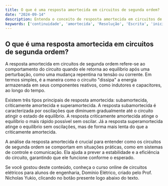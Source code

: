 ```yaml
---
title: O que é uma resposta amortecida em circuitos de segunda ordem?
date: "2024-09-14"
description: Entenda o conceito de resposta amortecida em circuitos de segunda ordem e sua importância na análise de circuitos elétricos.
keywords: ['continuidade', 'amortecida', 'Resolução', 'Escrita', 'inicial', 'constante', 'final']
---
```


## O que é uma resposta amortecida em circuitos de segunda ordem?

A resposta amortecida em circuitos de segunda ordem refere-se ao comportamento do circuito quando ele retorna ao equilíbrio após uma perturbação, como uma mudança repentina na tensão ou corrente. Em termos simples, é a maneira como o circuito "dissipa" a energia armazenada em seus componentes reativos, como indutores e capacitores, ao longo do tempo.

Existem três tipos principais de resposta amortecida: subamortecida, criticamente amortecida e superamortecida. A resposta subamortecida é caracterizada por oscilações que diminuem gradualmente até o circuito atingir o estado de equilíbrio. A resposta criticamente amortecida atinge o equilíbrio o mais rápido possível sem oscilar. Já a resposta superamortecida atinge o equilíbrio sem oscilações, mas de forma mais lenta do que a criticamente amortecida.

A análise da resposta amortecida é crucial para entender como os circuitos de segunda ordem se comportam em situações práticas, como em sistemas de controle e comunicação. Ela ajuda a prever a estabilidade e a eficiência do circuito, garantindo que ele funcione conforme o esperado.

Se você gostou deste conteúdo, conheça o curso online de circuitos elétricos para alunos de engenharia, Domínio Elétrico, criado pelo Prof. Nicholas Yukio, clicando no botão presente logo abaixo do texto.
